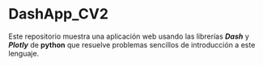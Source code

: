 # DashApp_CV2

Este repositorio muestra una aplicación web usando las librerías ***Dash*** y ***Plotly*** de **python** que resuelve problemas sencillos de introducción a este lenguaje.
